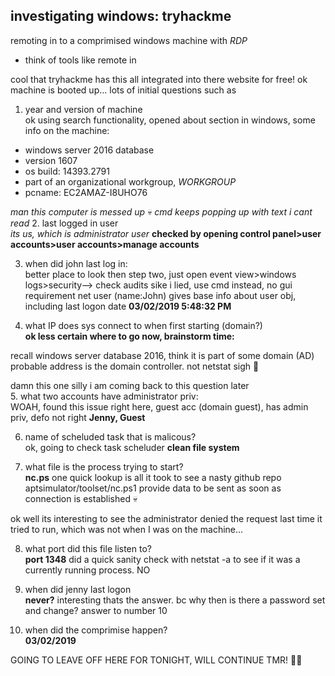 ## investigating windows: tryhackme ##
remoting in to a comprimised windows machine with *RDP*
- think of tools like remote in

cool that tryhackme has this all integrated into there website for free!
ok machine is booted up...
lots of initial questions such as
1. year and version of machine <br>
ok using search functionality, opened about section in windows, some info on the machine:
- windows server 2016 database
- version 1607
- os build: 14393.2791
- part of an organizational workgroup, *WORKGROUP*
- pcname: EC2AMAZ-I8UHO76

*man this computer is messed up* 💀 *cmd keeps popping up with text i cant read*
2. last logged in user <br>
*its us, which is administrator user*
**checked by opening control panel>user accounts>user accounts>manage accounts**

3. when did john last log in: <br>
better place to look then step two, just open event view>windows logs>security--> check audits 
sike i lied, use cmd instead, no gui requirement
net user (name:John)         gives base info about user obj, including last logon date
**03/02/2019 5:48:32 PM** 

4. what IP does sys connect to when first starting (domain?) <br>
**ok less certain where to go now, brainstorm time:**

recall windows server database 2016, think it is part of some domain (AD)
probable address is the domain controller.
not netstat sigh 🤧

damn this one silly i am coming back to this question later <br>
5. what two accounts have administrator priv: <br>
WOAH, found this issue right here, guest acc (domain guest), has admin priv, defo not right
**Jenny, Guest**

6. name of scheluded task that is malicous? <br>
ok, going to check task scheluder
    **clean file system**

7. what file is the process trying to start? <br>
**nc.ps**
one quick lookup is all it took to see a nasty github repo
aptsimulator/toolset/nc.ps1
provide data to be sent as soon as connection is established 💀

ok well its interesting to see the administrator denied the request last time it tried to run, which was not when I was on the machine...

8. what port did this file listen to? <br>
**port 1348**
did a quick sanity check with netstat -a to see if it was a currently running process. NO

9. when did jenny last logon <br>
**never?**     interesting thats the answer.
bc why then is there a password set and change?
answer to number 10
10. when did the comprimise happen? <br>
**03/02/2019**

GOING TO LEAVE OFF HERE FOR TONIGHT, WILL CONTINUE TMR! 💯💯